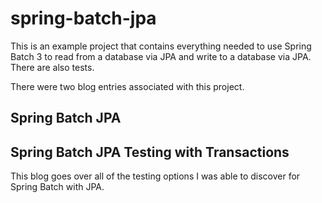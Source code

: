 # spring-batch-jpa

This is an example project that contains everything needed to use Spring Batch 3 to read from a database via JPA and write to a database via JPA. There are also tests.

There were two blog entries associated with this project.

## Spring Batch JPA

## Spring Batch JPA Testing with Transactions
This blog goes over all of the testing options I was able to discover for Spring Batch with JPA.
